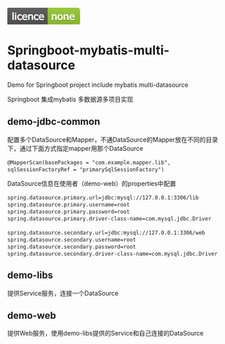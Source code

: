 [![GitHub Release](https://github.com/BowenSun90/Picture-resources/blob/master/license.jpeg)](https://github.com/BowenSun90/Springboot-mybatis-multi-datasource)

# Springboot-mybatis-multi-datasource
Demo for Springboot project include mybatis multi-datasource

Springboot 集成mybatis 多数据源多项目实现

## demo-jdbc-common  
配置多个DataSource和Mapper，不通DataSource的Mapper放在不同的目录下，通过下面方式指定mapper用那个DataSource
```
@MapperScan(basePackages = "com.example.mapper.lib", sqlSessionFactoryRef = "primarySqlSessionFactory")
```
DataSource信息在使用者（demo-web）的properties中配置
```
spring.datasource.primary.url=jdbc:mysql://127.0.0.1:3306/lib
spring.datasource.primary.username=root
spring.datasource.primary.password=root
spring.datasource.primary.driver-class-name=com.mysql.jdbc.Driver

spring.datasource.secondary.url=jdbc:mysql://127.0.0.1:3306/web
spring.datasource.secondary.username=root
spring.datasource.secondary.password=root
spring.datasource.secondary.driver-class-name=com.mysql.jdbc.Driver
```

## demo-libs  
提供Service服务，连接一个DataSource


## demo-web  
提供Web服务，使用demo-libs提供的Service和自己连接的DataSource
